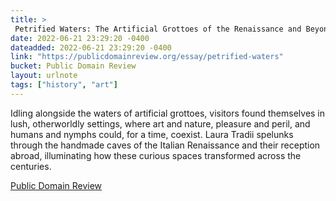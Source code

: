 ```yaml
---
title: > 
 Petrified Waters: The Artificial Grottoes of the Renaissance and Beyond
date: 2022-06-21 23:29:20 -0400
dateadded: 2022-06-21 23:29:20 -0400
link: "https://publicdomainreview.org/essay/petrified-waters"
bucket: Public Domain Review
layout: urlnote
tags: ["history", "art"]
--- 
```

Idling alongside the waters of artificial grottoes, visitors found themselves in lush, otherworldly settings, where art and nature, pleasure and peril, and humans and nymphs could, for a time, coexist. Laura Tradii spelunks through the handmade caves of the Italian Renaissance and their reception abroad, illuminating how these curious spaces transformed across the centuries.
 <!-- end excerpt --> 
<div class='bucket'><a class='internal-link' href='/buckets/public-domain-review'>Public Domain Review</a></div> 
